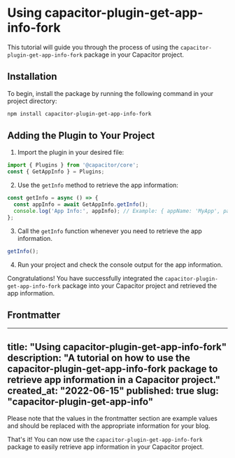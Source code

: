 # Using capacitor-plugin-get-app-info-fork

This tutorial will guide you through the process of using the `capacitor-plugin-get-app-info-fork` package in your Capacitor project.

## Installation

To begin, install the package by running the following command in your project directory:

```bash
npm install capacitor-plugin-get-app-info-fork
```

## Adding the Plugin to Your Project

1. Import the plugin in your desired file:

```javascript
import { Plugins } from '@capacitor/core';
const { GetAppInfo } = Plugins;
```

2. Use the `getInfo` method to retrieve the app information:

```javascript
const getInfo = async () => {
  const appInfo = await GetAppInfo.getInfo();
  console.log('App Info:', appInfo); // Example: { appName: 'MyApp', packageName: 'com.myapp', versionName: '1.0.0', versionCode: 1 }
};
```

3. Call the `getInfo` function whenever you need to retrieve the app information.

```javascript
getInfo();
```

4. Run your project and check the console output for the app information.

Congratulations! You have successfully integrated the `capacitor-plugin-get-app-info-fork` package into your Capacitor project and retrieved the app information.

## Frontmatter

---
title: "Using capacitor-plugin-get-app-info-fork"
description: "A tutorial on how to use the capacitor-plugin-get-app-info-fork package to retrieve app information in a Capacitor project."
created_at: "2022-06-15"
published: true
slug: "capacitor-plugin-get-app-info"
---

Please note that the values in the frontmatter section are example values and should be replaced with the appropriate information for your blog.

That's it! You can now use the `capacitor-plugin-get-app-info-fork` package to easily retrieve app information in your Capacitor project.